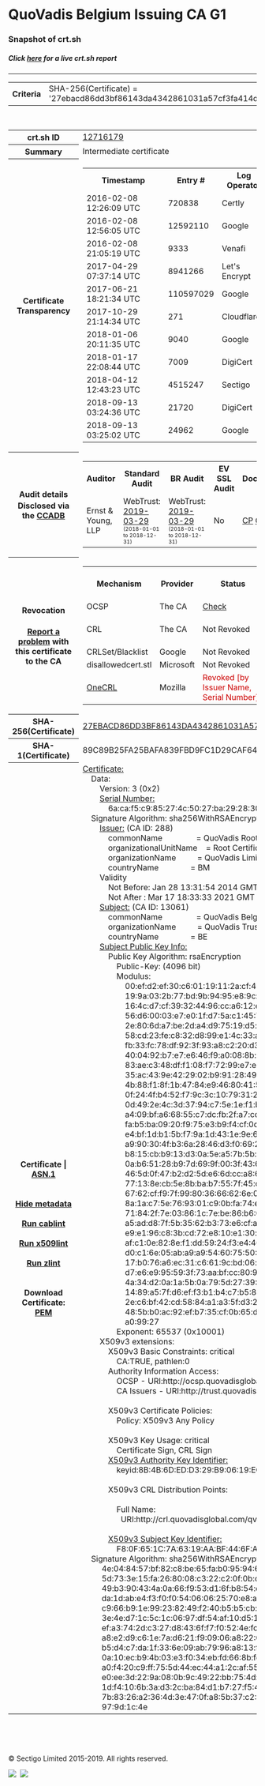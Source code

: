 # QuoVadis Belgium Issuing CA G1
### Snapshot of crt.sh
##### Click [here](https://crt.sh/?q=27EBACD86DD3BF86143DA4342861031A57CF3FA414D40A86E669C3F4F1D8CF24) for a live crt.sh report

---
<!DOCTYPE HTML PUBLIC "-//W3C//DTD HTML 4.0 Transitional//EN">
<HTML>

<BODY>

<TABLE>
  <TR>
    <TH class="outer">Criteria</TH>
    <TD class="outer">SHA-256(Certificate) = '27ebacd86dd3bf86143da4342861031a57cf3fa414d40a86e669c3f4f1d8cf24'</TD>
  </TR>
</TABLE>
<BR>
<TABLE>
  <TR>
    <TH class="outer">crt.sh ID</TH>
    <TD class="outer"><A href="?id=12716179">12716179</A></TD>
  </TR>
  <TR>
    <TH class="outer">Summary</TH>
    <TD class="outer">Intermediate certificate</TD>
  </TR>
  <TR>
    <TH class="outer">Certificate<BR>Transparency</TH>
    <TD class="outer">
<TABLE class="options" style="margin-left:0px">
  <TR>
    <TH>Timestamp</TH>
    <TH>Entry #</TH>
    <TH>Log Operator</TH>
    <TH>Log URL</TH>
  </TR>
  <TR>
    <TD>2016-02-08&nbsp; <FONT class="small">12:26:09 UTC</FONT></TD>
    <TD>720838</TD>
    <TD>Certly</TD>
    <TD>https://log.certly.io</TD>
  </TR>
  <TR>
    <TD>2016-02-08&nbsp; <FONT class="small">12:56:05 UTC</FONT></TD>
    <TD>12592110</TD>
    <TD>Google</TD>
    <TD>https://ct.googleapis.com/pilot</TD>
  </TR>
  <TR>
    <TD>2016-02-08&nbsp; <FONT class="small">21:05:19 UTC</FONT></TD>
    <TD>9333</TD>
    <TD>Venafi</TD>
    <TD>https://ctlog.api.venafi.com</TD>
  </TR>
  <TR>
    <TD>2017-04-29&nbsp; <FONT class="small">07:37:14 UTC</FONT></TD>
    <TD>8941266</TD>
    <TD>Let's Encrypt</TD>
    <TD>https://clicky.ct.letsencrypt.org</TD>
  </TR>
  <TR>
    <TD>2017-06-21&nbsp; <FONT class="small">18:21:34 UTC</FONT></TD>
    <TD>110597029</TD>
    <TD>Google</TD>
    <TD>https://ct.googleapis.com/rocketeer</TD>
  </TR>
  <TR>
    <TD>2017-10-29&nbsp; <FONT class="small">21:14:34 UTC</FONT></TD>
    <TD>271</TD>
    <TD>Cloudflare</TD>
    <TD>https://ct.cloudflare.com/logs/nimbus2021</TD>
  </TR>
  <TR>
    <TD>2018-01-06&nbsp; <FONT class="small">20:11:35 UTC</FONT></TD>
    <TD>9040</TD>
    <TD>Google</TD>
    <TD>https://ct.googleapis.com/logs/argon2021</TD>
  </TR>
  <TR>
    <TD>2018-01-17&nbsp; <FONT class="small">22:08:44 UTC</FONT></TD>
    <TD>7009</TD>
    <TD>DigiCert</TD>
    <TD>https://yeti2021.ct.digicert.com/log</TD>
  </TR>
  <TR>
    <TD>2018-04-12&nbsp; <FONT class="small">12:43:23 UTC</FONT></TD>
    <TD>4515247</TD>
    <TD>Sectigo</TD>
    <TD>https://dodo.ct.comodo.com</TD>
  </TR>
  <TR>
    <TD>2018-09-13&nbsp; <FONT class="small">03:24:36 UTC</FONT></TD>
    <TD>21720</TD>
    <TD>DigiCert</TD>
    <TD>https://nessie2021.ct.digicert.com/log</TD>
  </TR>
  <TR>
    <TD>2018-09-13&nbsp; <FONT class="small">03:25:02 UTC</FONT></TD>
    <TD>24962</TD>
    <TD>Google</TD>
    <TD>https://ct.googleapis.com/logs/xenon2021</TD>
  </TR>
</TABLE>
    </TD>
  </TR>
  <TR>
    <TH class="outer">Audit details<BR>
      <DIV class="small" style="padding-top:3px">Disclosed via the
        <A href="//ccadb-public.secure.force.com/mozilla/PublicAllIntermediateCerts" target="_blank">CCADB</A></DIV>
    </TH>
    <TD class="outer">
<TABLE class="options" style="margin-left:0px">
  <TR>
    <TH>Auditor</TH>
    <TH>Standard Audit</TH>
    <TH>BR Audit</TH>
    <TH>EV SSL Audit</TH>
    <TH>Documents</TH>
    <TH>CCADB</TH>
    <TH>Root Owner / Certificate</TH>
  </TR>
  <TR>
    <TD style="vertical-align:middle">Ernst & Young, LLP</TD>
    <TD>WebTrust:
      <A href="https://www.cpacanada.ca/generichandlers/CPACHandler.ashx?attachmentid=227627" target="_blank">2019-03-29</A>
      <BR><FONT style="font-size:8pt">(2018-01-01 to 2018-12-31)</FONT></TD>
    <TD>WebTrust:
      <A href="https://www.cpacanada.ca/generichandlers/CPACHandler.ashx?attachmentid=227628" target="_blank">2019-03-29</A>
      <BR><FONT style="font-size:8pt">(2018-01-01 to 2018-12-31)</FONT></TD>
    <TD>No    <TD>
      <A href="https://www.quovadisglobal.com/~/media/Files/Repository/QV_RCA1_RCA3_CPCPS_V4_25.ashx" target="blank">CP</A>
      <A href="https://www.quovadisglobal.com/~/media/Files/Repository/QV_RCA2_CPCPS_v2.5.ashx" target="blank">CPS</A>
    </TD>
    <TD><A href="//ccadb.force.com/001o000000rFwWjAAK" target="_blank">001o000000rFwWjAAK</A></TD>
    <TD><A href="/?id=8878">QuoVadis</A></TD>
  </TR>
</TABLE>
    </TD>
  </TR>
  <TR>
    <TH class="outer">Revocation<BR><BR>
      <DIV class="small" style="padding-top:3px"><A href="?id=12716179&opt=problemreporting">Report a problem</A> with<BR>this certificate to the CA</DIV></TH>
    <TD class="outer">
      <TABLE class="options" style="margin-left:0px">
        <TR>
          <TH>Mechanism</TH>
          <TH>Provider</TH>
          <TH>Status</TH>
          <TH>Revocation Date</TH>
          <TH>Last Observed in CRL</TH>
          <TH>Last Checked <SPAN style="color:#CC0000;vertical-align:middle;font-size:70%;font-weight:normal">(Error)</SPAN></TH>
        </TR>
        <TR>
          <TD>OCSP</TD>
          <TD>The CA</TD>
          <TD><A href="?id=12716179&opt=ocsp">Check</A></TD>
          <TD><SPAN style="color:#888888">?</SPAN></TD>
          <TD><SPAN style="color:#888888">n/a</SPAN></TD>
          <TD><SPAN style="color:#888888">?</SPAN></TD>
        </TR>
        <TR>
          <TD>CRL</TD>
          <TD>The CA</TD>
          <TD>Not Revoked</TD><TD><SPAN style="color:#888888">n/a</SPAN></TD><TD><SPAN style="color:#888888">n/a</SPAN></TD><TD>2019-12-04&nbsp; <FONT class="small">20:05:09 UTC</FONT></TD>
        </TR>
        <TR>
          <TD>CRLSet/Blacklist</TD>
          <TD>Google</TD>
          <TD>Not Revoked</TD>
          <TD><SPAN style="color:#888888">n/a</SPAN></TD>
          <TD><SPAN style="color:#888888">n/a</SPAN></TD>
          <TD><SPAN style="color:#888888">n/a</SPAN></TD>
        </TR>
        <TR>
          <TD>disallowedcert.stl</TD>
          <TD>Microsoft</TD>
          <TD>Not Revoked</TD>
          <TD><SPAN style="color:#888888">n/a</SPAN></TD>
          <TD><SPAN style="color:#888888">n/a</SPAN></TD>
          <TD><SPAN style="color:#888888">n/a</SPAN></TD>
        </TR>
        <TR>
          <TD><A href="/mozilla-onecrl" target="_blank">OneCRL</A></TD>
          <TD>Mozilla</TD>
          <TD><SPAN style="color:#CC0000">Revoked [by Issuer Name, Serial Number]</SPAN></TD><TD><SPAN style="color:#888888">Unknown</SPAN></TD>
          <TD><SPAN style="color:#888888">n/a</SPAN></TD>
          <TD><SPAN style="color:#888888">n/a</SPAN></TD>
        </TR>
      </TABLE>
    </TD>
  </TR>
  <TR>
    <TH class="outer">SHA-256(Certificate)</TH>
    <TD class="outer"><A href="//censys.io/certificates/27ebacd86dd3bf86143da4342861031a57cf3fa414d40a86e669c3f4f1d8cf24">27EBACD86DD3BF86143DA4342861031A57CF3FA414D40A86E669C3F4F1D8CF24</A></TD>
  </TR>
  <TR>
    <TH class="outer">SHA-1(Certificate)</TH>
    <TD class="outer">89C89B25FA25BAFA839FBD9FC1D29CAF6481BF28</TD>
  </TR>
  <TR>
    <TH class="outer">Certificate | <A href="?asn1=12716179">ASN.1</A>
      <SPAN class="small"><BR>
      <BR><BR><A href="?id=12716179&opt=nometadata">Hide metadata</A>
      <BR><BR><A href="?id=12716179&opt=cablint">Run cablint</A>
      <BR><BR><A href="?id=12716179&opt=x509lint">Run x509lint</A>
      <BR><BR><A href="?id=12716179&opt=zlint">Run zlint</A>
      <BR><BR><BR>Download Certificate: <A href="?d=12716179">PEM</A>
      </SPAN>
    </TH>
    <TD class="text"><A href="?d=12716179">Certificate:</A><BR>&nbsp;&nbsp;&nbsp;&nbsp;Data:<BR>&nbsp;&nbsp;&nbsp;&nbsp;&nbsp;&nbsp;&nbsp;&nbsp;Version:&nbsp;3&nbsp;(0x2)<BR>&nbsp;&nbsp;&nbsp;&nbsp;&nbsp;&nbsp;&nbsp;&nbsp;<A href="?serial=6acaf5c985274c5027ba29283006d6e4c4f15a9b">Serial&nbsp;Number:</A><BR>&nbsp;&nbsp;&nbsp;&nbsp;&nbsp;&nbsp;&nbsp;&nbsp;&nbsp;&nbsp;&nbsp;&nbsp;6a:ca:f5:c9:85:27:4c:50:27:ba:29:28:30:06:d6:e4:c4:f1:5a:9b<BR>&nbsp;&nbsp;&nbsp;&nbsp;Signature&nbsp;Algorithm:&nbsp;sha256WithRSAEncryption<BR>&nbsp;&nbsp;&nbsp;&nbsp;&nbsp;&nbsp;&nbsp;&nbsp;<A href="?caid=288">Issuer:</A> <SPAN class="small">(CA ID: 288)</SPAN><BR>&nbsp;&nbsp;&nbsp;&nbsp;&nbsp;&nbsp;&nbsp;&nbsp;&nbsp;&nbsp;&nbsp;&nbsp;commonName&nbsp;&nbsp;&nbsp;&nbsp;&nbsp;&nbsp;&nbsp;&nbsp;&nbsp;&nbsp;&nbsp;&nbsp;&nbsp;&nbsp;&nbsp;&nbsp;=&nbsp;QuoVadis&nbsp;Root&nbsp;Certification&nbsp;Authority<BR>&nbsp;&nbsp;&nbsp;&nbsp;&nbsp;&nbsp;&nbsp;&nbsp;&nbsp;&nbsp;&nbsp;&nbsp;organizationalUnitName&nbsp;&nbsp;&nbsp;&nbsp;=&nbsp;Root&nbsp;Certification&nbsp;Authority<BR>&nbsp;&nbsp;&nbsp;&nbsp;&nbsp;&nbsp;&nbsp;&nbsp;&nbsp;&nbsp;&nbsp;&nbsp;organizationName&nbsp;&nbsp;&nbsp;&nbsp;&nbsp;&nbsp;&nbsp;&nbsp;&nbsp;&nbsp;=&nbsp;QuoVadis&nbsp;Limited<BR>&nbsp;&nbsp;&nbsp;&nbsp;&nbsp;&nbsp;&nbsp;&nbsp;&nbsp;&nbsp;&nbsp;&nbsp;countryName&nbsp;&nbsp;&nbsp;&nbsp;&nbsp;&nbsp;&nbsp;&nbsp;&nbsp;&nbsp;&nbsp;&nbsp;&nbsp;&nbsp;&nbsp;=&nbsp;BM<BR>&nbsp;&nbsp;&nbsp;&nbsp;&nbsp;&nbsp;&nbsp;&nbsp;Validity<BR>&nbsp;&nbsp;&nbsp;&nbsp;&nbsp;&nbsp;&nbsp;&nbsp;&nbsp;&nbsp;&nbsp;&nbsp;Not&nbsp;Before:&nbsp;Jan&nbsp;28&nbsp;13:31:54&nbsp;2014&nbsp;GMT<BR>&nbsp;&nbsp;&nbsp;&nbsp;&nbsp;&nbsp;&nbsp;&nbsp;&nbsp;&nbsp;&nbsp;&nbsp;Not&nbsp;After&nbsp;:&nbsp;Mar&nbsp;17&nbsp;18:33:33&nbsp;2021&nbsp;GMT<BR>&nbsp;&nbsp;&nbsp;&nbsp;&nbsp;&nbsp;&nbsp;&nbsp;<A href="?caid=13061">Subject:</A> <SPAN class="small">(CA ID: 13061)</SPAN><BR>&nbsp;&nbsp;&nbsp;&nbsp;&nbsp;&nbsp;&nbsp;&nbsp;&nbsp;&nbsp;&nbsp;&nbsp;commonName&nbsp;&nbsp;&nbsp;&nbsp;&nbsp;&nbsp;&nbsp;&nbsp;&nbsp;&nbsp;&nbsp;&nbsp;&nbsp;&nbsp;&nbsp;&nbsp;=&nbsp;QuoVadis&nbsp;Belgium&nbsp;Issuing&nbsp;CA&nbsp;G1<BR>&nbsp;&nbsp;&nbsp;&nbsp;&nbsp;&nbsp;&nbsp;&nbsp;&nbsp;&nbsp;&nbsp;&nbsp;organizationName&nbsp;&nbsp;&nbsp;&nbsp;&nbsp;&nbsp;&nbsp;&nbsp;&nbsp;&nbsp;=&nbsp;QuoVadis&nbsp;Trustlink&nbsp;BVBA<BR>&nbsp;&nbsp;&nbsp;&nbsp;&nbsp;&nbsp;&nbsp;&nbsp;&nbsp;&nbsp;&nbsp;&nbsp;countryName&nbsp;&nbsp;&nbsp;&nbsp;&nbsp;&nbsp;&nbsp;&nbsp;&nbsp;&nbsp;&nbsp;&nbsp;&nbsp;&nbsp;&nbsp;=&nbsp;BE<BR>&nbsp;&nbsp;&nbsp;&nbsp;&nbsp;&nbsp;&nbsp;&nbsp;<A href="?spkisha256=6d9f307bb20a1e55fb413847c2ab86664dedd3b7d97db29744d2e8f652917ded">Subject&nbsp;Public&nbsp;Key&nbsp;Info:</A><BR>&nbsp;&nbsp;&nbsp;&nbsp;&nbsp;&nbsp;&nbsp;&nbsp;&nbsp;&nbsp;&nbsp;&nbsp;Public&nbsp;Key&nbsp;Algorithm:&nbsp;rsaEncryption<BR>&nbsp;&nbsp;&nbsp;&nbsp;&nbsp;&nbsp;&nbsp;&nbsp;&nbsp;&nbsp;&nbsp;&nbsp;&nbsp;&nbsp;&nbsp;&nbsp;Public-Key:&nbsp;(4096&nbsp;bit)<BR>&nbsp;&nbsp;&nbsp;&nbsp;&nbsp;&nbsp;&nbsp;&nbsp;&nbsp;&nbsp;&nbsp;&nbsp;&nbsp;&nbsp;&nbsp;&nbsp;Modulus:<BR>&nbsp;&nbsp;&nbsp;&nbsp;&nbsp;&nbsp;&nbsp;&nbsp;&nbsp;&nbsp;&nbsp;&nbsp;&nbsp;&nbsp;&nbsp;&nbsp;&nbsp;&nbsp;&nbsp;&nbsp;00:ef:d2:ef:30:c6:01:19:11:2a:cf:41:c4:4c:db:<BR>&nbsp;&nbsp;&nbsp;&nbsp;&nbsp;&nbsp;&nbsp;&nbsp;&nbsp;&nbsp;&nbsp;&nbsp;&nbsp;&nbsp;&nbsp;&nbsp;&nbsp;&nbsp;&nbsp;&nbsp;19:9a:03:2b:77:bd:9b:94:95:e8:9c:cc:68:b5:29:<BR>&nbsp;&nbsp;&nbsp;&nbsp;&nbsp;&nbsp;&nbsp;&nbsp;&nbsp;&nbsp;&nbsp;&nbsp;&nbsp;&nbsp;&nbsp;&nbsp;&nbsp;&nbsp;&nbsp;&nbsp;16:4c:d7:cf:39:32:44:96:cc:a6:12:e0:48:e9:7a:<BR>&nbsp;&nbsp;&nbsp;&nbsp;&nbsp;&nbsp;&nbsp;&nbsp;&nbsp;&nbsp;&nbsp;&nbsp;&nbsp;&nbsp;&nbsp;&nbsp;&nbsp;&nbsp;&nbsp;&nbsp;56:d6:00:03:e7:e0:1f:d7:5a:c1:45:75:7e:bd:aa:<BR>&nbsp;&nbsp;&nbsp;&nbsp;&nbsp;&nbsp;&nbsp;&nbsp;&nbsp;&nbsp;&nbsp;&nbsp;&nbsp;&nbsp;&nbsp;&nbsp;&nbsp;&nbsp;&nbsp;&nbsp;2e:80:6d:a7:be:2d:a4:d9:75:19:d5:c8:60:8f:be:<BR>&nbsp;&nbsp;&nbsp;&nbsp;&nbsp;&nbsp;&nbsp;&nbsp;&nbsp;&nbsp;&nbsp;&nbsp;&nbsp;&nbsp;&nbsp;&nbsp;&nbsp;&nbsp;&nbsp;&nbsp;58:cd:23:fe:c8:32:d8:99:e1:4c:33:a9:70:b5:7e:<BR>&nbsp;&nbsp;&nbsp;&nbsp;&nbsp;&nbsp;&nbsp;&nbsp;&nbsp;&nbsp;&nbsp;&nbsp;&nbsp;&nbsp;&nbsp;&nbsp;&nbsp;&nbsp;&nbsp;&nbsp;fb:33:fc:78:df:92:3f:93:a8:c2:20:d3:a9:3c:63:<BR>&nbsp;&nbsp;&nbsp;&nbsp;&nbsp;&nbsp;&nbsp;&nbsp;&nbsp;&nbsp;&nbsp;&nbsp;&nbsp;&nbsp;&nbsp;&nbsp;&nbsp;&nbsp;&nbsp;&nbsp;40:04:92:b7:e7:e6:46:f9:a0:08:8b:06:2c:24:b7:<BR>&nbsp;&nbsp;&nbsp;&nbsp;&nbsp;&nbsp;&nbsp;&nbsp;&nbsp;&nbsp;&nbsp;&nbsp;&nbsp;&nbsp;&nbsp;&nbsp;&nbsp;&nbsp;&nbsp;&nbsp;83:ae:c3:48:df:f1:08:f7:72:99:e7:ee:a1:05:8d:<BR>&nbsp;&nbsp;&nbsp;&nbsp;&nbsp;&nbsp;&nbsp;&nbsp;&nbsp;&nbsp;&nbsp;&nbsp;&nbsp;&nbsp;&nbsp;&nbsp;&nbsp;&nbsp;&nbsp;&nbsp;35:ac:43:9e:42:29:02:b9:91:28:49:47:8c:7f:89:<BR>&nbsp;&nbsp;&nbsp;&nbsp;&nbsp;&nbsp;&nbsp;&nbsp;&nbsp;&nbsp;&nbsp;&nbsp;&nbsp;&nbsp;&nbsp;&nbsp;&nbsp;&nbsp;&nbsp;&nbsp;4b:88:f1:8f:1b:47:84:e9:46:80:41:5b:3f:0e:35:<BR>&nbsp;&nbsp;&nbsp;&nbsp;&nbsp;&nbsp;&nbsp;&nbsp;&nbsp;&nbsp;&nbsp;&nbsp;&nbsp;&nbsp;&nbsp;&nbsp;&nbsp;&nbsp;&nbsp;&nbsp;0f:24:4f:b4:52:f7:9c:3c:10:79:31:20:1a:fa:71:<BR>&nbsp;&nbsp;&nbsp;&nbsp;&nbsp;&nbsp;&nbsp;&nbsp;&nbsp;&nbsp;&nbsp;&nbsp;&nbsp;&nbsp;&nbsp;&nbsp;&nbsp;&nbsp;&nbsp;&nbsp;0d:49:2e:4c:3d:37:94:c7:5e:1e:f1:b2:df:36:5e:<BR>&nbsp;&nbsp;&nbsp;&nbsp;&nbsp;&nbsp;&nbsp;&nbsp;&nbsp;&nbsp;&nbsp;&nbsp;&nbsp;&nbsp;&nbsp;&nbsp;&nbsp;&nbsp;&nbsp;&nbsp;a4:09:bf:a6:68:55:c7:dc:fb:2f:a7:cd:ae:02:2e:<BR>&nbsp;&nbsp;&nbsp;&nbsp;&nbsp;&nbsp;&nbsp;&nbsp;&nbsp;&nbsp;&nbsp;&nbsp;&nbsp;&nbsp;&nbsp;&nbsp;&nbsp;&nbsp;&nbsp;&nbsp;fa:b5:ba:09:20:f9:75:e3:b9:f4:cf:0d:e2:85:ec:<BR>&nbsp;&nbsp;&nbsp;&nbsp;&nbsp;&nbsp;&nbsp;&nbsp;&nbsp;&nbsp;&nbsp;&nbsp;&nbsp;&nbsp;&nbsp;&nbsp;&nbsp;&nbsp;&nbsp;&nbsp;e4:bf:1d:b1:5b:f7:9a:1d:43:1e:9e:64:ca:86:3e:<BR>&nbsp;&nbsp;&nbsp;&nbsp;&nbsp;&nbsp;&nbsp;&nbsp;&nbsp;&nbsp;&nbsp;&nbsp;&nbsp;&nbsp;&nbsp;&nbsp;&nbsp;&nbsp;&nbsp;&nbsp;a9:90:30:4f:b3:6a:28:46:d3:f0:69:2a:a1:1b:38:<BR>&nbsp;&nbsp;&nbsp;&nbsp;&nbsp;&nbsp;&nbsp;&nbsp;&nbsp;&nbsp;&nbsp;&nbsp;&nbsp;&nbsp;&nbsp;&nbsp;&nbsp;&nbsp;&nbsp;&nbsp;b8:15:cb:b9:13:d3:0a:5e:a5:7b:5b:61:4c:44:c1:<BR>&nbsp;&nbsp;&nbsp;&nbsp;&nbsp;&nbsp;&nbsp;&nbsp;&nbsp;&nbsp;&nbsp;&nbsp;&nbsp;&nbsp;&nbsp;&nbsp;&nbsp;&nbsp;&nbsp;&nbsp;0a:b6:51:28:b9:7d:69:9f:00:3f:43:64:02:5a:39:<BR>&nbsp;&nbsp;&nbsp;&nbsp;&nbsp;&nbsp;&nbsp;&nbsp;&nbsp;&nbsp;&nbsp;&nbsp;&nbsp;&nbsp;&nbsp;&nbsp;&nbsp;&nbsp;&nbsp;&nbsp;46:5d:0f:47:b2:d2:5d:e6:6d:cc:a8:69:df:ba:7d:<BR>&nbsp;&nbsp;&nbsp;&nbsp;&nbsp;&nbsp;&nbsp;&nbsp;&nbsp;&nbsp;&nbsp;&nbsp;&nbsp;&nbsp;&nbsp;&nbsp;&nbsp;&nbsp;&nbsp;&nbsp;77:13:8e:cb:5e:8b:ba:b7:55:7f:45:cc:be:35:54:<BR>&nbsp;&nbsp;&nbsp;&nbsp;&nbsp;&nbsp;&nbsp;&nbsp;&nbsp;&nbsp;&nbsp;&nbsp;&nbsp;&nbsp;&nbsp;&nbsp;&nbsp;&nbsp;&nbsp;&nbsp;67:62:cf:f9:7f:99:80:36:66:62:6e:05:7e:8c:4a:<BR>&nbsp;&nbsp;&nbsp;&nbsp;&nbsp;&nbsp;&nbsp;&nbsp;&nbsp;&nbsp;&nbsp;&nbsp;&nbsp;&nbsp;&nbsp;&nbsp;&nbsp;&nbsp;&nbsp;&nbsp;8a:1a:c7:5e:76:93:01:c9:0b:fa:74:ec:0d:0e:3d:<BR>&nbsp;&nbsp;&nbsp;&nbsp;&nbsp;&nbsp;&nbsp;&nbsp;&nbsp;&nbsp;&nbsp;&nbsp;&nbsp;&nbsp;&nbsp;&nbsp;&nbsp;&nbsp;&nbsp;&nbsp;71:84:2f:7e:03:86:1c:7e:be:86:b6:09:75:1f:f2:<BR>&nbsp;&nbsp;&nbsp;&nbsp;&nbsp;&nbsp;&nbsp;&nbsp;&nbsp;&nbsp;&nbsp;&nbsp;&nbsp;&nbsp;&nbsp;&nbsp;&nbsp;&nbsp;&nbsp;&nbsp;a5:ad:d8:7f:5b:35:62:b3:73:e6:cf:a0:49:aa:e9:<BR>&nbsp;&nbsp;&nbsp;&nbsp;&nbsp;&nbsp;&nbsp;&nbsp;&nbsp;&nbsp;&nbsp;&nbsp;&nbsp;&nbsp;&nbsp;&nbsp;&nbsp;&nbsp;&nbsp;&nbsp;e9:e1:96:c8:3b:cd:72:e8:10:e1:30:d6:27:8e:82:<BR>&nbsp;&nbsp;&nbsp;&nbsp;&nbsp;&nbsp;&nbsp;&nbsp;&nbsp;&nbsp;&nbsp;&nbsp;&nbsp;&nbsp;&nbsp;&nbsp;&nbsp;&nbsp;&nbsp;&nbsp;af:c1:0e:82:8e:f1:dd:59:24:f3:e4:40:1e:d4:81:<BR>&nbsp;&nbsp;&nbsp;&nbsp;&nbsp;&nbsp;&nbsp;&nbsp;&nbsp;&nbsp;&nbsp;&nbsp;&nbsp;&nbsp;&nbsp;&nbsp;&nbsp;&nbsp;&nbsp;&nbsp;d0:c1:6e:05:ab:a9:a9:54:60:75:50:15:a9:4d:f0:<BR>&nbsp;&nbsp;&nbsp;&nbsp;&nbsp;&nbsp;&nbsp;&nbsp;&nbsp;&nbsp;&nbsp;&nbsp;&nbsp;&nbsp;&nbsp;&nbsp;&nbsp;&nbsp;&nbsp;&nbsp;17:b0:76:a6:ec:31:c6:61:9c:bd:06:e0:2c:69:07:<BR>&nbsp;&nbsp;&nbsp;&nbsp;&nbsp;&nbsp;&nbsp;&nbsp;&nbsp;&nbsp;&nbsp;&nbsp;&nbsp;&nbsp;&nbsp;&nbsp;&nbsp;&nbsp;&nbsp;&nbsp;d7:e6:e9:95:59:3f:73:aa:bf:cc:80:96:59:e0:f8:<BR>&nbsp;&nbsp;&nbsp;&nbsp;&nbsp;&nbsp;&nbsp;&nbsp;&nbsp;&nbsp;&nbsp;&nbsp;&nbsp;&nbsp;&nbsp;&nbsp;&nbsp;&nbsp;&nbsp;&nbsp;4a:34:d2:0a:1a:5b:0a:79:5d:27:39:15:da:d2:91:<BR>&nbsp;&nbsp;&nbsp;&nbsp;&nbsp;&nbsp;&nbsp;&nbsp;&nbsp;&nbsp;&nbsp;&nbsp;&nbsp;&nbsp;&nbsp;&nbsp;&nbsp;&nbsp;&nbsp;&nbsp;14:89:a5:7f:d6:ef:f3:b1:b4:c7:b5:89:a0:b4:a7:<BR>&nbsp;&nbsp;&nbsp;&nbsp;&nbsp;&nbsp;&nbsp;&nbsp;&nbsp;&nbsp;&nbsp;&nbsp;&nbsp;&nbsp;&nbsp;&nbsp;&nbsp;&nbsp;&nbsp;&nbsp;2e:c6:bf:42:cd:58:84:a1:a3:5f:d3:27:75:09:ef:<BR>&nbsp;&nbsp;&nbsp;&nbsp;&nbsp;&nbsp;&nbsp;&nbsp;&nbsp;&nbsp;&nbsp;&nbsp;&nbsp;&nbsp;&nbsp;&nbsp;&nbsp;&nbsp;&nbsp;&nbsp;48:5b:b0:ac:92:ef:b7:35:cf:0b:65:da:5d:8c:57:<BR>&nbsp;&nbsp;&nbsp;&nbsp;&nbsp;&nbsp;&nbsp;&nbsp;&nbsp;&nbsp;&nbsp;&nbsp;&nbsp;&nbsp;&nbsp;&nbsp;&nbsp;&nbsp;&nbsp;&nbsp;a0:99:27<BR>&nbsp;&nbsp;&nbsp;&nbsp;&nbsp;&nbsp;&nbsp;&nbsp;&nbsp;&nbsp;&nbsp;&nbsp;&nbsp;&nbsp;&nbsp;&nbsp;Exponent:&nbsp;65537&nbsp;(0x10001)<BR>&nbsp;&nbsp;&nbsp;&nbsp;&nbsp;&nbsp;&nbsp;&nbsp;X509v3&nbsp;extensions:<BR>&nbsp;&nbsp;&nbsp;&nbsp;&nbsp;&nbsp;&nbsp;&nbsp;&nbsp;&nbsp;&nbsp;&nbsp;X509v3&nbsp;Basic&nbsp;Constraints:&nbsp;critical<BR>&nbsp;&nbsp;&nbsp;&nbsp;&nbsp;&nbsp;&nbsp;&nbsp;&nbsp;&nbsp;&nbsp;&nbsp;&nbsp;&nbsp;&nbsp;&nbsp;CA:TRUE,&nbsp;pathlen:0<BR>&nbsp;&nbsp;&nbsp;&nbsp;&nbsp;&nbsp;&nbsp;&nbsp;&nbsp;&nbsp;&nbsp;&nbsp;Authority&nbsp;Information&nbsp;Access:&nbsp;<BR>&nbsp;&nbsp;&nbsp;&nbsp;&nbsp;&nbsp;&nbsp;&nbsp;&nbsp;&nbsp;&nbsp;&nbsp;&nbsp;&nbsp;&nbsp;&nbsp;OCSP&nbsp;-&nbsp;URI:http://ocsp.quovadisglobal.com<BR>&nbsp;&nbsp;&nbsp;&nbsp;&nbsp;&nbsp;&nbsp;&nbsp;&nbsp;&nbsp;&nbsp;&nbsp;&nbsp;&nbsp;&nbsp;&nbsp;CA&nbsp;Issuers&nbsp;-&nbsp;URI:http://trust.quovadisglobal.com/qvrca.crt<BR><BR>&nbsp;&nbsp;&nbsp;&nbsp;&nbsp;&nbsp;&nbsp;&nbsp;&nbsp;&nbsp;&nbsp;&nbsp;X509v3&nbsp;Certificate&nbsp;Policies:&nbsp;<BR>&nbsp;&nbsp;&nbsp;&nbsp;&nbsp;&nbsp;&nbsp;&nbsp;&nbsp;&nbsp;&nbsp;&nbsp;&nbsp;&nbsp;&nbsp;&nbsp;Policy:&nbsp;X509v3&nbsp;Any&nbsp;Policy<BR><BR>&nbsp;&nbsp;&nbsp;&nbsp;&nbsp;&nbsp;&nbsp;&nbsp;&nbsp;&nbsp;&nbsp;&nbsp;X509v3&nbsp;Key&nbsp;Usage:&nbsp;critical<BR>&nbsp;&nbsp;&nbsp;&nbsp;&nbsp;&nbsp;&nbsp;&nbsp;&nbsp;&nbsp;&nbsp;&nbsp;&nbsp;&nbsp;&nbsp;&nbsp;Certificate&nbsp;Sign,&nbsp;CRL&nbsp;Sign<BR>&nbsp;&nbsp;&nbsp;&nbsp;&nbsp;&nbsp;&nbsp;&nbsp;&nbsp;&nbsp;&nbsp;&nbsp;<A href="?ski=8b4b6dedd329b90619ec3939a9f097846acbefdf">X509v3&nbsp;Authority&nbsp;Key&nbsp;Identifier:</A><BR>&nbsp;&nbsp;&nbsp;&nbsp;&nbsp;&nbsp;&nbsp;&nbsp;&nbsp;&nbsp;&nbsp;&nbsp;&nbsp;&nbsp;&nbsp;&nbsp;keyid:8B:4B:6D:ED:D3:29:B9:06:19:EC:39:39:A9:F0:97:84:6A:CB:EF:DF<BR><BR>&nbsp;&nbsp;&nbsp;&nbsp;&nbsp;&nbsp;&nbsp;&nbsp;&nbsp;&nbsp;&nbsp;&nbsp;X509v3&nbsp;CRL&nbsp;Distribution&nbsp;Points:&nbsp;<BR><BR>&nbsp;&nbsp;&nbsp;&nbsp;&nbsp;&nbsp;&nbsp;&nbsp;&nbsp;&nbsp;&nbsp;&nbsp;&nbsp;&nbsp;&nbsp;&nbsp;Full&nbsp;Name:<BR>&nbsp;&nbsp;&nbsp;&nbsp;&nbsp;&nbsp;&nbsp;&nbsp;&nbsp;&nbsp;&nbsp;&nbsp;&nbsp;&nbsp;&nbsp;&nbsp;&nbsp;&nbsp;URI:http://crl.quovadisglobal.com/qvrca.crl<BR><BR>&nbsp;&nbsp;&nbsp;&nbsp;&nbsp;&nbsp;&nbsp;&nbsp;&nbsp;&nbsp;&nbsp;&nbsp;<A href="?ski=f80f651c7a6319aabf446fa6491221f37a5de30d">X509v3&nbsp;Subject&nbsp;Key&nbsp;Identifier:</A><BR>&nbsp;&nbsp;&nbsp;&nbsp;&nbsp;&nbsp;&nbsp;&nbsp;&nbsp;&nbsp;&nbsp;&nbsp;&nbsp;&nbsp;&nbsp;&nbsp;F8:0F:65:1C:7A:63:19:AA:BF:44:6F:A6:49:12:21:F3:7A:5D:E3:0D<BR>&nbsp;&nbsp;&nbsp;&nbsp;Signature&nbsp;Algorithm:&nbsp;sha256WithRSAEncryption<BR>&nbsp;&nbsp;&nbsp;&nbsp;&nbsp;&nbsp;&nbsp;&nbsp;&nbsp;4e:04:84:57:bf:82:c8:be:65:fa:b0:95:94:6d:e3:b8:d5:58:<BR>&nbsp;&nbsp;&nbsp;&nbsp;&nbsp;&nbsp;&nbsp;&nbsp;&nbsp;5d:73:3e:15:fa:26:80:08:c3:22:c2:0f:0b:ca:58:d5:48:f1:<BR>&nbsp;&nbsp;&nbsp;&nbsp;&nbsp;&nbsp;&nbsp;&nbsp;&nbsp;49:b3:90:43:4a:0a:66:f9:53:d1:6f:b8:54:dc:51:90:6c:7d:<BR>&nbsp;&nbsp;&nbsp;&nbsp;&nbsp;&nbsp;&nbsp;&nbsp;&nbsp;da:1d:ab:e4:f3:f0:f0:54:06:06:25:70:e8:a8:11:6b:2a:86:<BR>&nbsp;&nbsp;&nbsp;&nbsp;&nbsp;&nbsp;&nbsp;&nbsp;&nbsp;c9:66:b9:1e:99:23:82:49:f2:40:b5:b5:cb:9f:3b:8c:cd:63:<BR>&nbsp;&nbsp;&nbsp;&nbsp;&nbsp;&nbsp;&nbsp;&nbsp;&nbsp;3e:4e:d7:1c:5c:1c:06:97:df:54:af:10:d5:1f:e1:47:75:9d:<BR>&nbsp;&nbsp;&nbsp;&nbsp;&nbsp;&nbsp;&nbsp;&nbsp;&nbsp;ef:a3:74:2d:c3:27:d8:43:6f:f7:f0:52:4e:fc:41:91:93:e9:<BR>&nbsp;&nbsp;&nbsp;&nbsp;&nbsp;&nbsp;&nbsp;&nbsp;&nbsp;a8:e2:d9:c6:1e:7a:d6:21:f9:09:06:a8:22:0e:89:82:8a:2c:<BR>&nbsp;&nbsp;&nbsp;&nbsp;&nbsp;&nbsp;&nbsp;&nbsp;&nbsp;b5:d4:c7:da:1f:33:6e:09:ab:79:96:a8:13:f8:40:38:2c:5a:<BR>&nbsp;&nbsp;&nbsp;&nbsp;&nbsp;&nbsp;&nbsp;&nbsp;&nbsp;0a:10:ec:b9:4b:03:e3:f0:34:eb:fd:66:8b:fd:d0:d6:98:0f:<BR>&nbsp;&nbsp;&nbsp;&nbsp;&nbsp;&nbsp;&nbsp;&nbsp;&nbsp;a0:f4:20:c9:ff:75:5d:44:ec:44:a1:2c:af:55:66:25:bd:5b:<BR>&nbsp;&nbsp;&nbsp;&nbsp;&nbsp;&nbsp;&nbsp;&nbsp;&nbsp;e0:ee:3d:22:9a:08:0b:9c:49:22:bb:75:4d:b5:9c:7e:54:b4:<BR>&nbsp;&nbsp;&nbsp;&nbsp;&nbsp;&nbsp;&nbsp;&nbsp;&nbsp;1d:f4:10:6b:3a:d3:2c:ba:84:d1:b7:27:f5:45:71:0b:af:bb:<BR>&nbsp;&nbsp;&nbsp;&nbsp;&nbsp;&nbsp;&nbsp;&nbsp;&nbsp;7b:83:26:a2:36:4d:3e:47:0f:a8:5b:37:c2:4c:2b:ec:f5:b3:<BR>&nbsp;&nbsp;&nbsp;&nbsp;&nbsp;&nbsp;&nbsp;&nbsp;&nbsp;97:9d:1c:4e<BR>    </TD>
  </TR>
</TABLE>

  <BR><BR><BR>

  <P class="copyright">&copy; Sectigo Limited 2015-2019. All rights reserved.</P>
  <DIV>
    <A href="https://sectigo.com/"><IMG src="/sectigo_s.png"></A>
    &nbsp;<A href="https://github.com/crtsh"><IMG src="/GitHub-Mark-32px.png"></A>
  </DIV>
</BODY>
</HTML>
